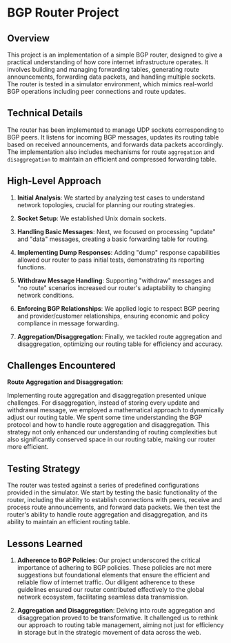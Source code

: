 # BGP Router Project

## Overview

This project is an implementation of a simple BGP router, designed to give a practical understanding of how core internet infrastructure operates. It involves building and managing forwarding tables, generating route announcements, forwarding data packets, and handling multiple sockets. The router is tested in a simulator environment, which mimics real-world BGP operations including peer connections and route updates.

## Technical Details

The router has been implemented to manage UDP sockets corresponding to BGP peers. It listens for incoming BGP messages, updates its routing table based on received announcements, and forwards data packets accordingly. The implementation also includes mechanisms for route `aggregation` and `disaggregation` to maintain an efficient and compressed forwarding table.

## High-Level Approach

1. **Initial Analysis**: We started by analyzing test cases to understand network topologies, crucial for planning our routing strategies.

2. **Socket Setup**: We established Unix domain sockets.

3. **Handling Basic Messages**: Next, we focused on processing "update" and "data" messages, creating a basic forwarding table for routing.

4. **Implementing Dump Responses**: Adding "dump" response capabilities allowed our router to pass initial tests, demonstrating its reporting functions.

5. **Withdraw Message Handling**: Supporting "withdraw" messages and "no route" scenarios increased our router's adaptability to changing network conditions.

6. **Enforcing BGP Relationships**: We applied logic to respect BGP peering and provider/customer relationships, ensuring economic and policy compliance in message forwarding.

7. **Aggregation/Disaggregation**: Finally, we tackled route aggregation and disaggregation, optimizing our routing table for efficiency and accuracy.

## Challenges Encountered

**Route Aggregation and Disaggregation**: 

Implementing route aggregation and disaggregation presented unique challenges. For disaggregation,  instead of storing every update and withdrawal message, we employed a mathematical approach to dynamically adjust our routing table. We spent some time understanding the BGP protocol and how to handle route aggregation and disaggregation. This strategy not only enhanced our understanding of routing complexities but also significantly conserved space in our routing table, making our router more efficient.

## Testing Strategy

The router was tested against a series of predefined configurations provided in the simulator. We start by testing the basic functionality of the router, including the ability to establish connections with peers, receive and process route announcements, and forward data packets. We then test the router's ability to handle route aggregation and disaggregation, and its ability to maintain an efficient routing table. 

## Lessons Learned

1. **Adherence to BGP Policies**: Our project underscored the critical importance of adhering to BGP policies. These policies are not mere suggestions but foundational elements that ensure the efficient and reliable flow of internet traffic. Our diligent adherence to these guidelines ensured our router contributed effectively to the global network ecosystem, facilitating seamless data transmission.

2. **Aggregation and Disaggregation**: Delving into route aggregation and disaggregation proved to be transformative. It challenged us to rethink our approach to routing table management, aiming not just for efficiency in storage but in the strategic movement of data across the web.
